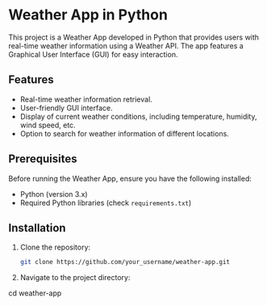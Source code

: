 # Weather App in Python

This project is a Weather App developed in Python that provides users with real-time weather information using a Weather API. The app features a Graphical User Interface (GUI) for easy interaction.

## Features

- Real-time weather information retrieval.
- User-friendly GUI interface.
- Display of current weather conditions, including temperature, humidity, wind speed, etc.
- Option to search for weather information of different locations.

## Prerequisites

Before running the Weather App, ensure you have the following installed:

- Python (version 3.x)
- Required Python libraries (check `requirements.txt`)

## Installation

1. Clone the repository:

   ```bash
   git clone https://github.com/your_username/weather-app.git
   
2. Navigate to the project directory:

  cd weather-app
